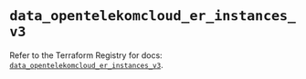 # `data_opentelekomcloud_er_instances_v3`

Refer to the Terraform Registry for docs: [`data_opentelekomcloud_er_instances_v3`](https://registry.terraform.io/providers/opentelekomcloud/opentelekomcloud/1.36.42/docs/data-sources/er_instances_v3).
